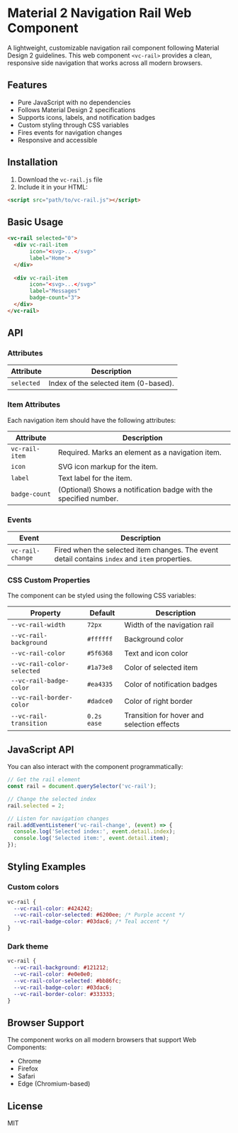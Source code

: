 # Material 2 Navigation Rail Web Component

A lightweight, customizable navigation rail component following Material Design 2 guidelines. This web component `<vc-rail>` provides a clean, responsive side navigation that works across all modern browsers.

## Features

- Pure JavaScript with no dependencies
- Follows Material Design 2 specifications
- Supports icons, labels, and notification badges
- Custom styling through CSS variables
- Fires events for navigation changes
- Responsive and accessible

## Installation

1. Download the `vc-rail.js` file
2. Include it in your HTML:

```html
<script src="path/to/vc-rail.js"></script>
```

## Basic Usage

```html
<vc-rail selected="0">
  <div vc-rail-item 
       icon="<svg>...</svg>" 
       label="Home">
  </div>
  
  <div vc-rail-item 
       icon="<svg>...</svg>" 
       label="Messages" 
       badge-count="3">
  </div>
</vc-rail>
```

## API

### Attributes

| Attribute | Description |
|-----------|-------------|
| `selected` | Index of the selected item (0-based). |

### Item Attributes

Each navigation item should have the following attributes:

| Attribute | Description |
|-----------|-------------|
| `vc-rail-item` | Required. Marks an element as a navigation item. |
| `icon` | SVG icon markup for the item. |
| `label` | Text label for the item. |
| `badge-count` | (Optional) Shows a notification badge with the specified number. |

### Events

| Event | Description |
|-------|-------------|
| `vc-rail-change` | Fired when the selected item changes. The event detail contains `index` and `item` properties. |

### CSS Custom Properties

The component can be styled using the following CSS variables:

| Property | Default | Description |
|----------|---------|-------------|
| `--vc-rail-width` | `72px` | Width of the navigation rail |
| `--vc-rail-background` | `#ffffff` | Background color |
| `--vc-rail-color` | `#5f6368` | Text and icon color |
| `--vc-rail-color-selected` | `#1a73e8` | Color of selected item |
| `--vc-rail-badge-color` | `#ea4335` | Color of notification badges |
| `--vc-rail-border-color` | `#dadce0` | Color of right border |
| `--vc-rail-transition` | `0.2s ease` | Transition for hover and selection effects |

## JavaScript API

You can also interact with the component programmatically:

```javascript
// Get the rail element
const rail = document.querySelector('vc-rail');

// Change the selected index
rail.selected = 2;

// Listen for navigation changes
rail.addEventListener('vc-rail-change', (event) => {
  console.log('Selected index:', event.detail.index);
  console.log('Selected item:', event.detail.item);
});
```

## Styling Examples

### Custom colors

```css
vc-rail {
  --vc-rail-color: #424242;
  --vc-rail-color-selected: #6200ee; /* Purple accent */
  --vc-rail-badge-color: #03dac6; /* Teal accent */
}
```

### Dark theme

```css
vc-rail {
  --vc-rail-background: #121212;
  --vc-rail-color: #e0e0e0;
  --vc-rail-color-selected: #bb86fc;
  --vc-rail-badge-color: #03dac6;
  --vc-rail-border-color: #333333;
}
```

## Browser Support

The component works on all modern browsers that support Web Components:
- Chrome
- Firefox
- Safari
- Edge (Chromium-based)

## License

MIT